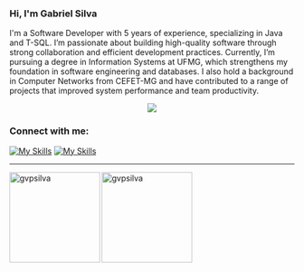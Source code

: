 ### Hi, I'm Gabriel Silva
I'm a Software Developer with 5 years of experience, specializing in Java and T-SQL. I’m passionate about building high-quality software through strong collaboration and efficient development practices. Currently, I’m pursuing a degree in Information Systems at UFMG, which strengthens my foundation in software engineering and databases. I also hold a background in Computer Networks from CEFET-MG and have contributed to a range of projects that improved system performance and team productivity.


<p  align="center">
<a  href="https://skillicons.dev"><img  src="https://skillicons.dev/icons?i=java,js,html,css,c,cpp,arduino,vscode,grafana,git,github" /></a>
</p>
<h3> Connect with me: </h3>
<p></p>


[![My Skills](https://skillicons.dev/icons?i=linkedin)](https://www.linkedin.com/in/gvpsilva/)
[![My Skills](https://skillicons.dev/icons?i=gmail)](mailto:gvpsilvaa@gmail.com)


<hr>
<img  align="left"  height="160px"  src="https://github-readme-stats.vercel.app/api?username=gvpsilva&show_icons=true&theme=dracula"  alt="gvpsilva" />
<img  align="left"  height="160px"  src="https://github-readme-stats.vercel.app/api/top-langs?username=gvpsilva&show_icons=true&theme=dracula&locale=en&layout=compact"  alt="gvpsilva" />
</hr>
